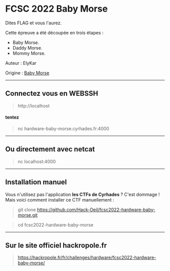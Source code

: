 # FCSC 2022 Baby Morse

Dites FLAG et vous l'aurez.


Cette épreuve a été découpée en trois étapes :

- Baby Morse.
- Daddy Morse.
- Mommy Morse.


Auteur : ElyKar

Origine : [Baby Morse](https://hackropole.fr/fr/challenges/hardware/fcsc2022-hardware-baby-morse/)

-----------

## Connectez vous en WEBSSH
> http://localhost

#### tentez 
> nc hardware-baby-morse.cyrhades.fr:4000

-----------

## Ou directement avec netcat
> nc localhost:4000


-----------

## Installation manuel
Vous n'utilisez pas l'application **les CTFs de Cyrhades** ? C'est dommage !
Mais voici comment installer ce CTF manuellement :

> git clone https://github.com/Hack-Oeil/fcsc2022-hardware-baby-morse.git

> cd fcsc2022-hardware-baby-morse


-----------

## Sur le site officiel hackropole.fr
> https://hackropole.fr/fr/challenges/hardware/fcsc2022-hardware-baby-morse/